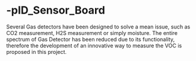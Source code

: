 # -pID_Sensor_Board
Several Gas detectors have been designed to solve a mean issue, such as CO2 measurement, H2S measurement or simply moisture. The entire spectrum of Gas Detector has been reduced due to its functionality, therefore the development of an innovative way to measure the VOC is proposed in this project. 
